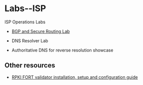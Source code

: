 # Labs--ISP
ISP Operations Labs



* [BGP and Secure Routing Lab](https://github.com/65007/Labs--ISP/blob/main/Lab_Scripts/BGP_RPKI_FRR_Lab_script.md)

* DNS Resolver Lab
* Authoritative DNS for reverse resolution showcase



## Other resources

* [RPKI FORT validator installation, setup and configuration guide](https://github.com/LACNOG/rpki-labs/blob/main/lab-setup/RPKI_validator_FORT.md)

